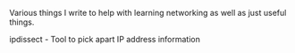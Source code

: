 Various things I write to help with learning networking as well as just useful things.

ipdissect - Tool to pick apart IP address information
